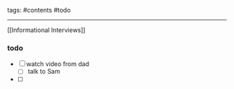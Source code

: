 tags: #contents #todo 
___

[[Informational Interviews]]

### todo
- [ ] watch video from dad
    - [ ] talk to Sam
- [ ] 